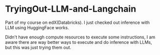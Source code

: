 # TryingOut-LLM-and-Langchain
Part of my course on edX(Databricks). I just checked out inference with LLM using HuggingFace works.

Didn't have enough compute resources to execute some instructions, I am aware there are way better ways to execute and do inference with LLMs, but this was just trying them out.
